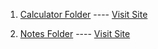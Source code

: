 1. [Calculator Folder](Beginner/Calculator)  ----  [Visit Site](https://calculator-16.vercel.app)

2. [Notes Folder](Beginner/Notes) ---- [Visit Site](https://notes-16.vercel.app)